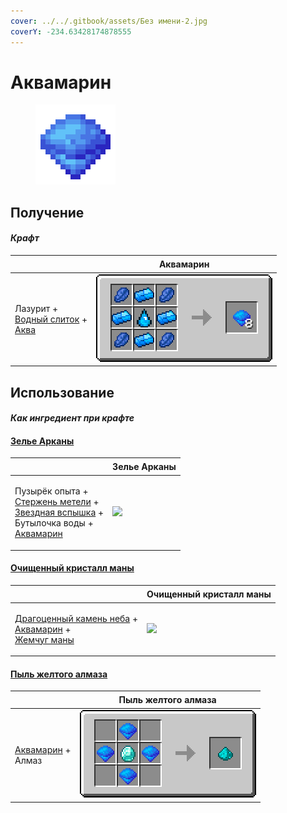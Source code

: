 ```yaml
---
cover: ../../.gitbook/assets/Без имени-2.jpg
coverY: -234.63428174878555
---
```


# Аквамарин

<figure><img src="../../.gitbook/assets/aquamarine_128.png" alt=""><figcaption></figcaption></figure>

## Получение

#### _Крафт_

| ㅤ                                                                                                |  Аквамарин                                |
| ------------------------------------------------------------------------------------------------ | ----------------------------------------- |
| <p>Лазурит +<br><a href="aquatic_ingot.md">Водный слиток</a> +<br><a href="aqua.md">Аква</a></p> | ![](../../.gitbook/assets/aquamarine.png) |

## Использование

#### _Как ингредиент при крафте_

#### [Зелье Арканы](weak_arcana_potion.md)

| ㅤ                                                                                                                                                                                     |  Зелье Арканы                                       |
| ------------------------------------------------------------------------------------------------------------------------------------------------------------------------------------- | --------------------------------------------------- |
| <p>Пузырёк опыта +<br><a href="blizz_rod.md">Стержень метели</a> +<br><a href="star_flare.md">Звездная вспышка</a> +<br>Бутылочка воды +<br><a href="aquamarine.md">Аквамарин</a></p> | ![](../../.gitbook/assets/weak\_arcana\_potion.png) |

#### [Очищенный кристалл маны](refained_mana_crystal2.md)

| ㅤ                                                                                                                                                    |  Очищенный кристалл маны                                |
| ---------------------------------------------------------------------------------------------------------------------------------------------------- | ------------------------------------------------------- |
| <p><a href="perk_gem_sky.md">Драгоценный камень неба</a> +<br><a href="aquamarine.md">Аквамарин</a> +<br><a href="mana_pearl.md">Жемчуг маны</a></p> | ![](../../.gitbook/assets/refained\_mana\_crystal2.png) |

#### [Пыль желтого алмаза](medium.md)

| ㅤ                                                       |  Пыль желтого алмаза                  |
| ------------------------------------------------------- | ------------------------------------- |
| <p><a href="aquamarine.md">Аквамарин</a> +<br>Алмаз</p> | ![](../../.gitbook/assets/medium.png) |

